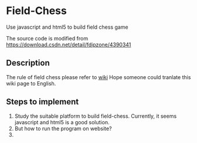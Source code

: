 # Field-Chess 
Use javascript and html5 to build field chess game

The source code is modified from https://download.csdn.net/detail/fdipzone/4390341
## Description
The rule of field chess please refer to [wiki](https://zh.wikipedia.org/wiki/%E7%94%B0%E6%A3%8B_(%E6%9A%97%E6%A3%8B%E8%AE%8A%E9%AB%94))
Hope someone could tranlate this wiki page to English.
## Steps to implement
1. Study the suitable platform to build field-chess. Currently, it seems javascript and html5 is a good solution.
2. But how to run the program on website?
3. 
